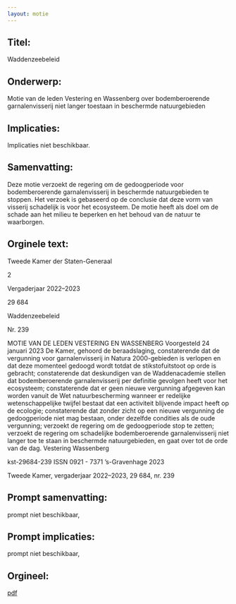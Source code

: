 ```yaml
---
layout: motie
---
```

## Titel:
Waddenzeebeleid
## Onderwerp:
Motie van de leden Vestering en Wassenberg over bodemberoerende garnalenvisserij niet langer toestaan in beschermde natuurgebieden
## Implicaties:
Implicaties niet beschikbaar.
## Samenvatting:

Deze motie verzoekt de regering om de gedoogperiode voor bodemberoerende garnalenvisserij in beschermde natuurgebieden te stoppen. Het verzoek is gebaseerd op de conclusie dat deze vorm van visserij schadelijk is voor het ecosysteem. De motie heeft als doel om de schade aan het milieu te beperken en het behoud van de natuur te waarborgen.
## Orginele text:


Tweede Kamer der Staten-Generaal

2

Vergaderjaar 2022–2023

29 684

Waddenzeebeleid

Nr. 239

MOTIE VAN DE LEDEN VESTERING EN WASSENBERG
Voorgesteld 24 januari 2023
De Kamer,
gehoord de beraadslaging,
constaterende dat de vergunning voor garnalenvisserij in Natura
2000-gebieden is verlopen en dat deze momenteel gedoogd wordt totdat
de stikstofuitstoot op orde is gebracht;
constaterende dat deskundigen van de Waddenacademie stellen dat
bodemberoerende garnalenvisserij per definitie gevolgen heeft voor het
ecosysteem;
constaterende dat er geen nieuwe vergunning afgegeven kan worden
vanuit de Wet natuurbescherming wanneer er redelijke wetenschappelijke
twijfel bestaat dat een activiteit blijvende impact heeft op de ecologie;
constaterende dat zonder zicht op een nieuwe vergunning de gedoogperiode niet mag bestaan, onder dezelfde condities als de oude vergunning;
verzoekt de regering om de gedoogperiode stop te zetten;
verzoekt de regering om schadelijke bodemberoerende garnalenvisserij
niet langer toe te staan in beschermde natuurgebieden,
en gaat over tot de orde van de dag.
Vestering
Wassenberg

kst-29684-239
ISSN 0921 - 7371
’s-Gravenhage 2023

Tweede Kamer, vergaderjaar 2022–2023, 29 684, nr. 239


## Prompt samenvatting:
prompt niet beschikbaar,

## Prompt implicaties:
prompt niet beschikbaar,
## Orgineel:
[pdf](https://gegevensmagazijn.tweedekamer.nl/OData/v4/2.0/Document(1703d45f-640b-475f-8122-db87a48282e4)/resource)
